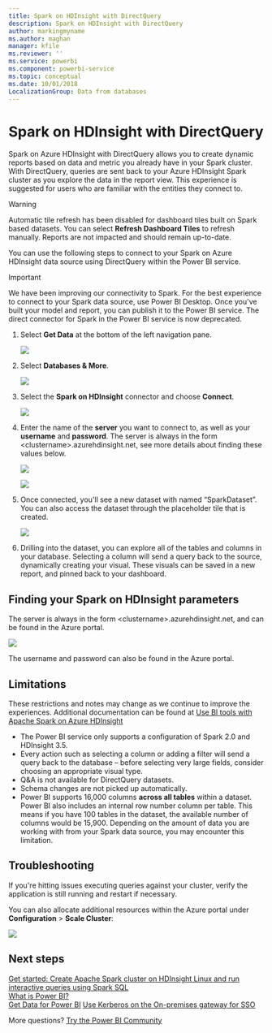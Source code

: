 ```yaml
---
title: Spark on HDInsight with DirectQuery
description: Spark on HDInsight with DirectQuery
author: markingmyname
ms.author: maghan
manager: kfile
ms.reviewer: ''
ms.service: powerbi
ms.component: powerbi-service
ms.topic: conceptual
ms.date: 10/01/2018
LocalizationGroup: Data from databases
---
```


# Spark on HDInsight with DirectQuery

Spark on Azure HDInsight with DirectQuery allows you to create dynamic reports based on data and metric you already have in your Spark cluster. With DirectQuery, queries are sent back to your Azure HDInsight Spark cluster as you explore the data in the report view. This experience is suggested for users who are familiar with the entities they connect to.

> [!WARNING]
> Automatic tile refresh has been disabled for dashboard tiles built on Spark based datasets. You can select **Refresh Dashboard Tiles** to refresh manually. Reports are not impacted and should remain up-to-date. 

You can use the following steps to connect to your Spark on Azure HDInsight data source using DirectQuery within the Power BI service.

> [!Important]
> We have been improving our connectivity to Spark.  For the best experience to connect to your Spark data source, use Power BI Desktop.  Once you've built your model and report, you can publish it to the Power BI service.  The direct connector for Spark in the Power BI service is now deprecated.

1. Select **Get Data** at the bottom of the left navigation pane.

     ![](media/spark-on-hdinsight-with-direct-connect/spark-getdata.png)
2. Select **Databases & More**.

     ![](media/spark-on-hdinsight-with-direct-connect/spark-getdata-databases.png)
3. Select the **Spark on HDInsight** connector and choose **Connect**.

     ![](media/spark-on-hdinsight-with-direct-connect/spark-getdata-databases-connect.png)
4. Enter the name of the **server** you want to connect to, as well as your **username** and **password**. The server is always in the form \<clustername\>.azurehdinsight.net, see more details about finding these values below.

     ![](media/spark-on-hdinsight-with-direct-connect/spark-server-name.png)

     ![](media/spark-on-hdinsight-with-direct-connect/spark-username.png)
5. Once connected, you'll see a new dataset with named “SparkDataset”. You can also access the dataset through the placeholder tile that is created.

     ![](media/spark-on-hdinsight-with-direct-connect/spark-dataset.png)
6. Drilling into the dataset, you can explore all of the tables and columns in your database. Selecting a column will send a query back to the source, dynamically creating your visual. These visuals can be saved in a new report, and pinned back to your dashboard.

## Finding your Spark on HDInsight parameters

The server is always in the form \<clustername\>.azurehdinsight.net, and can be found in the Azure portal.

![](media/spark-on-hdinsight-with-direct-connect/spark-server-name-parameter.png)

The username and password can also be found in the Azure portal.

## Limitations

These restrictions and notes may change as we continue to improve the experiences. Additional documentation can be found at [Use BI tools with Apache Spark on Azure HDInsight](/azure/hdinsight/spark/apache-spark-use-bi-tools/)

* The Power BI service only supports a configuration of Spark 2.0 and HDInsight 3.5.
* Every action such as selecting a column or adding a filter will send a query back to the database – before selecting very large fields, consider choosing an appropriate visual type.
* Q&A is not available for DirectQuery datasets.
* Schema changes are not picked up automatically.
* Power BI supports 16,000 columns **across all tables** within a dataset. Power BI also includes an internal row number column per table. This means if you have 100 tables in the dataset, the available number of columns would be 15,900. Depending on the amount of data you are working with from your Spark data source, you may encounter this limitation.

## Troubleshooting

If you're hitting issues executing queries against your cluster, verify the application is still running and restart if necessary.

You can also allocate additional resources within the Azure portal under **Configuration** > **Scale Cluster**:

![](media/spark-on-hdinsight-with-direct-connect/spark-scale.png)

## Next steps

[Get started: Create Apache Spark cluster on HDInsight Linux and run interactive queries using Spark SQL](/azure/hdinsight/spark/apache-spark-jupyter-spark-sql/)  
[What is Power BI?](power-bi-overview.md)  
[Get Data for Power BI](service-get-data.md)
[Use Kerberos on the On-premises gateway for SSO](service-gateway-sso-kerberos.md)

More questions? [Try the Power BI Community](http://community.powerbi.com/)